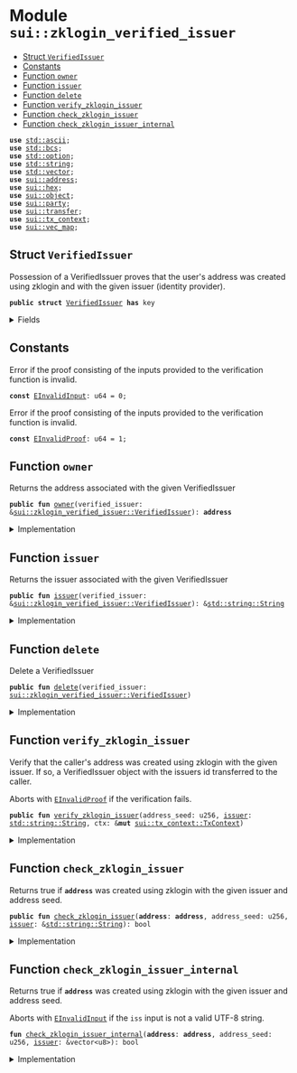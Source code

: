 
<a name="sui_zklogin_verified_issuer"></a>

# Module `sui::zklogin_verified_issuer`



-  [Struct `VerifiedIssuer`](#sui_zklogin_verified_issuer_VerifiedIssuer)
-  [Constants](#@Constants_0)
-  [Function `owner`](#sui_zklogin_verified_issuer_owner)
-  [Function `issuer`](#sui_zklogin_verified_issuer_issuer)
-  [Function `delete`](#sui_zklogin_verified_issuer_delete)
-  [Function `verify_zklogin_issuer`](#sui_zklogin_verified_issuer_verify_zklogin_issuer)
-  [Function `check_zklogin_issuer`](#sui_zklogin_verified_issuer_check_zklogin_issuer)
-  [Function `check_zklogin_issuer_internal`](#sui_zklogin_verified_issuer_check_zklogin_issuer_internal)


<pre><code><b>use</b> <a href="../std/ascii.md#std_ascii">std::ascii</a>;
<b>use</b> <a href="../std/bcs.md#std_bcs">std::bcs</a>;
<b>use</b> <a href="../std/option.md#std_option">std::option</a>;
<b>use</b> <a href="../std/string.md#std_string">std::string</a>;
<b>use</b> <a href="../std/vector.md#std_vector">std::vector</a>;
<b>use</b> <a href="../sui/address.md#sui_address">sui::address</a>;
<b>use</b> <a href="../sui/hex.md#sui_hex">sui::hex</a>;
<b>use</b> <a href="../sui/object.md#sui_object">sui::object</a>;
<b>use</b> <a href="../sui/party.md#sui_party">sui::party</a>;
<b>use</b> <a href="../sui/transfer.md#sui_transfer">sui::transfer</a>;
<b>use</b> <a href="../sui/tx_context.md#sui_tx_context">sui::tx_context</a>;
<b>use</b> <a href="../sui/vec_map.md#sui_vec_map">sui::vec_map</a>;
</code></pre>



<a name="sui_zklogin_verified_issuer_VerifiedIssuer"></a>

## Struct `VerifiedIssuer`

Possession of a VerifiedIssuer proves that the user's address was created using zklogin and with the given issuer
(identity provider).


<pre><code><b>public</b> <b>struct</b> <a href="../sui/zklogin_verified_issuer.md#sui_zklogin_verified_issuer_VerifiedIssuer">VerifiedIssuer</a> <b>has</b> key
</code></pre>



<details>
<summary>Fields</summary>


<dl>
<dt>
<code>id: <a href="../sui/object.md#sui_object_UID">sui::object::UID</a></code>
</dt>
<dd>
 The ID of this VerifiedIssuer
</dd>
<dt>
<code><a href="../sui/zklogin_verified_issuer.md#sui_zklogin_verified_issuer_owner">owner</a>: <b>address</b></code>
</dt>
<dd>
 The address this VerifiedID is associated with
</dd>
<dt>
<code><a href="../sui/zklogin_verified_issuer.md#sui_zklogin_verified_issuer_issuer">issuer</a>: <a href="../std/string.md#std_string_String">std::string::String</a></code>
</dt>
<dd>
 The issuer
</dd>
</dl>


</details>

<a name="@Constants_0"></a>

## Constants


<a name="sui_zklogin_verified_issuer_EInvalidInput"></a>

Error if the proof consisting of the inputs provided to the verification function is invalid.


<pre><code><b>const</b> <a href="../sui/zklogin_verified_issuer.md#sui_zklogin_verified_issuer_EInvalidInput">EInvalidInput</a>: u64 = 0;
</code></pre>



<a name="sui_zklogin_verified_issuer_EInvalidProof"></a>

Error if the proof consisting of the inputs provided to the verification function is invalid.


<pre><code><b>const</b> <a href="../sui/zklogin_verified_issuer.md#sui_zklogin_verified_issuer_EInvalidProof">EInvalidProof</a>: u64 = 1;
</code></pre>



<a name="sui_zklogin_verified_issuer_owner"></a>

## Function `owner`

Returns the address associated with the given VerifiedIssuer


<pre><code><b>public</b> <b>fun</b> <a href="../sui/zklogin_verified_issuer.md#sui_zklogin_verified_issuer_owner">owner</a>(verified_issuer: &<a href="../sui/zklogin_verified_issuer.md#sui_zklogin_verified_issuer_VerifiedIssuer">sui::zklogin_verified_issuer::VerifiedIssuer</a>): <b>address</b>
</code></pre>



<details>
<summary>Implementation</summary>


<pre><code><b>public</b> <b>fun</b> <a href="../sui/zklogin_verified_issuer.md#sui_zklogin_verified_issuer_owner">owner</a>(verified_issuer: &<a href="../sui/zklogin_verified_issuer.md#sui_zklogin_verified_issuer_VerifiedIssuer">VerifiedIssuer</a>): <b>address</b> {
    verified_issuer.<a href="../sui/zklogin_verified_issuer.md#sui_zklogin_verified_issuer_owner">owner</a>
}
</code></pre>



</details>

<a name="sui_zklogin_verified_issuer_issuer"></a>

## Function `issuer`

Returns the issuer associated with the given VerifiedIssuer


<pre><code><b>public</b> <b>fun</b> <a href="../sui/zklogin_verified_issuer.md#sui_zklogin_verified_issuer_issuer">issuer</a>(verified_issuer: &<a href="../sui/zklogin_verified_issuer.md#sui_zklogin_verified_issuer_VerifiedIssuer">sui::zklogin_verified_issuer::VerifiedIssuer</a>): &<a href="../std/string.md#std_string_String">std::string::String</a>
</code></pre>



<details>
<summary>Implementation</summary>


<pre><code><b>public</b> <b>fun</b> <a href="../sui/zklogin_verified_issuer.md#sui_zklogin_verified_issuer_issuer">issuer</a>(verified_issuer: &<a href="../sui/zklogin_verified_issuer.md#sui_zklogin_verified_issuer_VerifiedIssuer">VerifiedIssuer</a>): &String {
    &verified_issuer.<a href="../sui/zklogin_verified_issuer.md#sui_zklogin_verified_issuer_issuer">issuer</a>
}
</code></pre>



</details>

<a name="sui_zklogin_verified_issuer_delete"></a>

## Function `delete`

Delete a VerifiedIssuer


<pre><code><b>public</b> <b>fun</b> <a href="../sui/zklogin_verified_issuer.md#sui_zklogin_verified_issuer_delete">delete</a>(verified_issuer: <a href="../sui/zklogin_verified_issuer.md#sui_zklogin_verified_issuer_VerifiedIssuer">sui::zklogin_verified_issuer::VerifiedIssuer</a>)
</code></pre>



<details>
<summary>Implementation</summary>


<pre><code><b>public</b> <b>fun</b> <a href="../sui/zklogin_verified_issuer.md#sui_zklogin_verified_issuer_delete">delete</a>(verified_issuer: <a href="../sui/zklogin_verified_issuer.md#sui_zklogin_verified_issuer_VerifiedIssuer">VerifiedIssuer</a>) {
    <b>let</b> <a href="../sui/zklogin_verified_issuer.md#sui_zklogin_verified_issuer_VerifiedIssuer">VerifiedIssuer</a> { id, <a href="../sui/zklogin_verified_issuer.md#sui_zklogin_verified_issuer_owner">owner</a>: _, <a href="../sui/zklogin_verified_issuer.md#sui_zklogin_verified_issuer_issuer">issuer</a>: _ } = verified_issuer;
    id.<a href="../sui/zklogin_verified_issuer.md#sui_zklogin_verified_issuer_delete">delete</a>();
}
</code></pre>



</details>

<a name="sui_zklogin_verified_issuer_verify_zklogin_issuer"></a>

## Function `verify_zklogin_issuer`

Verify that the caller's address was created using zklogin with the given issuer. If so, a VerifiedIssuer object
with the issuers id transferred to the caller.

Aborts with <code><a href="../sui/zklogin_verified_issuer.md#sui_zklogin_verified_issuer_EInvalidProof">EInvalidProof</a></code> if the verification fails.


<pre><code><b>public</b> <b>fun</b> <a href="../sui/zklogin_verified_issuer.md#sui_zklogin_verified_issuer_verify_zklogin_issuer">verify_zklogin_issuer</a>(address_seed: u256, <a href="../sui/zklogin_verified_issuer.md#sui_zklogin_verified_issuer_issuer">issuer</a>: <a href="../std/string.md#std_string_String">std::string::String</a>, ctx: &<b>mut</b> <a href="../sui/tx_context.md#sui_tx_context_TxContext">sui::tx_context::TxContext</a>)
</code></pre>



<details>
<summary>Implementation</summary>


<pre><code><b>public</b> <b>fun</b> <a href="../sui/zklogin_verified_issuer.md#sui_zklogin_verified_issuer_verify_zklogin_issuer">verify_zklogin_issuer</a>(address_seed: u256, <a href="../sui/zklogin_verified_issuer.md#sui_zklogin_verified_issuer_issuer">issuer</a>: String, ctx: &<b>mut</b> TxContext) {
    <b>let</b> sender = ctx.sender();
    <b>assert</b>!(<a href="../sui/zklogin_verified_issuer.md#sui_zklogin_verified_issuer_check_zklogin_issuer">check_zklogin_issuer</a>(sender, address_seed, &<a href="../sui/zklogin_verified_issuer.md#sui_zklogin_verified_issuer_issuer">issuer</a>), <a href="../sui/zklogin_verified_issuer.md#sui_zklogin_verified_issuer_EInvalidProof">EInvalidProof</a>);
    transfer::transfer(
        <a href="../sui/zklogin_verified_issuer.md#sui_zklogin_verified_issuer_VerifiedIssuer">VerifiedIssuer</a> {
            id: object::new(ctx),
            <a href="../sui/zklogin_verified_issuer.md#sui_zklogin_verified_issuer_owner">owner</a>: sender,
            <a href="../sui/zklogin_verified_issuer.md#sui_zklogin_verified_issuer_issuer">issuer</a>,
        },
        sender,
    )
}
</code></pre>



</details>

<a name="sui_zklogin_verified_issuer_check_zklogin_issuer"></a>

## Function `check_zklogin_issuer`

Returns true if <code><b>address</b></code> was created using zklogin with the given issuer and address seed.


<pre><code><b>public</b> <b>fun</b> <a href="../sui/zklogin_verified_issuer.md#sui_zklogin_verified_issuer_check_zklogin_issuer">check_zklogin_issuer</a>(<b>address</b>: <b>address</b>, address_seed: u256, <a href="../sui/zklogin_verified_issuer.md#sui_zklogin_verified_issuer_issuer">issuer</a>: &<a href="../std/string.md#std_string_String">std::string::String</a>): bool
</code></pre>



<details>
<summary>Implementation</summary>


<pre><code><b>public</b> <b>fun</b> <a href="../sui/zklogin_verified_issuer.md#sui_zklogin_verified_issuer_check_zklogin_issuer">check_zklogin_issuer</a>(<b>address</b>: <b>address</b>, address_seed: u256, <a href="../sui/zklogin_verified_issuer.md#sui_zklogin_verified_issuer_issuer">issuer</a>: &String): bool {
    <a href="../sui/zklogin_verified_issuer.md#sui_zklogin_verified_issuer_check_zklogin_issuer_internal">check_zklogin_issuer_internal</a>(<b>address</b>, address_seed, <a href="../sui/zklogin_verified_issuer.md#sui_zklogin_verified_issuer_issuer">issuer</a>.as_bytes())
}
</code></pre>



</details>

<a name="sui_zklogin_verified_issuer_check_zklogin_issuer_internal"></a>

## Function `check_zklogin_issuer_internal`

Returns true if <code><b>address</b></code> was created using zklogin with the given issuer and address seed.

Aborts with <code><a href="../sui/zklogin_verified_issuer.md#sui_zklogin_verified_issuer_EInvalidInput">EInvalidInput</a></code> if the <code>iss</code> input is not a valid UTF-8 string.


<pre><code><b>fun</b> <a href="../sui/zklogin_verified_issuer.md#sui_zklogin_verified_issuer_check_zklogin_issuer_internal">check_zklogin_issuer_internal</a>(<b>address</b>: <b>address</b>, address_seed: u256, <a href="../sui/zklogin_verified_issuer.md#sui_zklogin_verified_issuer_issuer">issuer</a>: &vector&lt;u8&gt;): bool
</code></pre>



<details>
<summary>Implementation</summary>


<pre><code><b>native</b> <b>fun</b> <a href="../sui/zklogin_verified_issuer.md#sui_zklogin_verified_issuer_check_zklogin_issuer_internal">check_zklogin_issuer_internal</a>(
    <b>address</b>: <b>address</b>,
    address_seed: u256,
    <a href="../sui/zklogin_verified_issuer.md#sui_zklogin_verified_issuer_issuer">issuer</a>: &vector&lt;u8&gt;,
): bool;
</code></pre>



</details>
